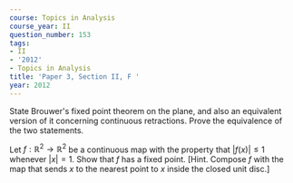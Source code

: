 ```yaml
---
course: Topics in Analysis
course_year: II
question_number: 153
tags:
- II
- '2012'
- Topics in Analysis
title: 'Paper 3, Section II, F '
year: 2012
---
```




State Brouwer's fixed point theorem on the plane, and also an equivalent version of it concerning continuous retractions. Prove the equivalence of the two statements.

Let $f: \mathbb{R}^{2} \rightarrow \mathbb{R}^{2}$ be a continuous map with the property that $|f(x)| \leqslant 1$ whenever $|x|=1$. Show that $f$ has a fixed point. [Hint. Compose $f$ with the map that sends $x$ to the nearest point to $x$ inside the closed unit disc.]